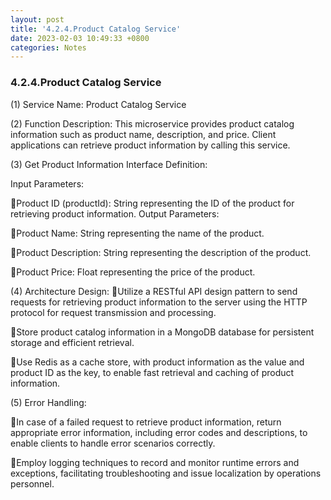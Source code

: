 ```yaml
---
layout: post
title: '4.2.4.Product Catalog Service'
date: 2023-02-03 10:49:33 +0800
categories: Notes
---
```


### 4.2.4.Product Catalog Service

(1) Service Name: Product Catalog Service

(2) Function Description: This microservice provides product catalog information such as product name, description, and price. Client applications can retrieve product information by calling this service.

(3) Get Product Information Interface Definition:

Input Parameters:

Product ID (productId): String representing the ID of the product for retrieving product information.
Output Parameters:

Product Name: String representing the name of the product.

Product Description: String representing the description of the product.

Product Price: Float representing the price of the product.

(4) Architecture Design:
Utilize a RESTful API design pattern to send requests for retrieving product information to the server using the HTTP protocol for request transmission and processing.

Store product catalog information in a MongoDB database for persistent storage and efficient retrieval.

Use Redis as a cache store, with product information as the value and product ID as the key, to enable fast retrieval and caching of product information.

(5) Error Handling:

In case of a failed request to retrieve product information, return appropriate error information, including error codes and descriptions, to enable clients to handle error scenarios correctly.

Employ logging techniques to record and monitor runtime errors and exceptions, facilitating troubleshooting and issue localization by operations personnel.
